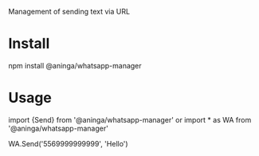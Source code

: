 Management of sending text via URL

# Install
npm install @aninga/whatsapp-manager 

# Usage
import {Send} from '@aninga/whatsapp-manager'
or
import * as WA from '@aninga/whatsapp-manager'

WA.Send('5569999999999', 'Hello')